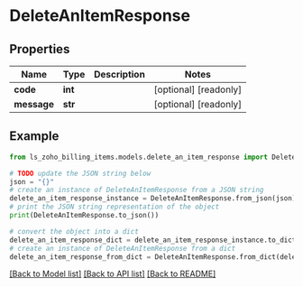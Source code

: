 # DeleteAnItemResponse


## Properties

Name | Type | Description | Notes
------------ | ------------- | ------------- | -------------
**code** | **int** |  | [optional] [readonly] 
**message** | **str** |  | [optional] [readonly] 

## Example

```python
from ls_zoho_billing_items.models.delete_an_item_response import DeleteAnItemResponse

# TODO update the JSON string below
json = "{}"
# create an instance of DeleteAnItemResponse from a JSON string
delete_an_item_response_instance = DeleteAnItemResponse.from_json(json)
# print the JSON string representation of the object
print(DeleteAnItemResponse.to_json())

# convert the object into a dict
delete_an_item_response_dict = delete_an_item_response_instance.to_dict()
# create an instance of DeleteAnItemResponse from a dict
delete_an_item_response_from_dict = DeleteAnItemResponse.from_dict(delete_an_item_response_dict)
```
[[Back to Model list]](../README.md#documentation-for-models) [[Back to API list]](../README.md#documentation-for-api-endpoints) [[Back to README]](../README.md)


